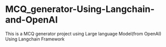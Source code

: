 # MCQ_generator-Using-Langchain-and-OpenAI
This is a MCQ generator project using Large language Model(from OpenAI) Using Langchain Framework
